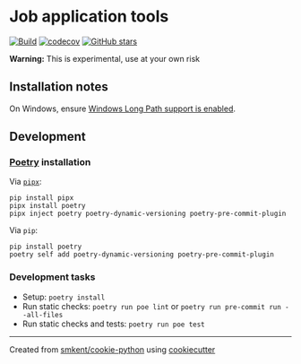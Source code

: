 # Job application tools

[![Build](https://img.shields.io/github/checks-status/smkent/autojob/main?label=build)][gh-actions]
[![codecov](https://codecov.io/gh/smkent/autojob/branch/main/graph/badge.svg)][codecov]
[![GitHub stars](https://img.shields.io/github/stars/smkent/autojob?style=social)][repo]

**Warning:** This is experimental, use at your own risk

## Installation notes

On Windows, ensure
[Windows Long Path support is enabled][windows-long-path-support].

## Development

### [Poetry][poetry] installation

Via [`pipx`][pipx]:

```console
pip install pipx
pipx install poetry
pipx inject poetry poetry-dynamic-versioning poetry-pre-commit-plugin
```

Via `pip`:

```console
pip install poetry
poetry self add poetry-dynamic-versioning poetry-pre-commit-plugin
```

### Development tasks

* Setup: `poetry install`
* Run static checks: `poetry run poe lint` or
  `poetry run pre-commit run --all-files`
* Run static checks and tests: `poetry run poe test`

---

Created from [smkent/cookie-python][cookie-python] using
[cookiecutter][cookiecutter]

[codecov]: https://codecov.io/gh/smkent/autojob
[cookie-python]: https://github.com/smkent/cookie-python
[cookiecutter]: https://github.com/cookiecutter/cookiecutter
[gh-actions]: https://github.com/smkent/autojob/actions?query=branch%3Amain
[pipx]: https://pypa.github.io/pipx/
[poetry]: https://python-poetry.org/docs/#installation
[repo]: https://github.com/smkent/autojob
[windows-long-path-support]: https://pip.pypa.io/warnings/enable-long-paths
